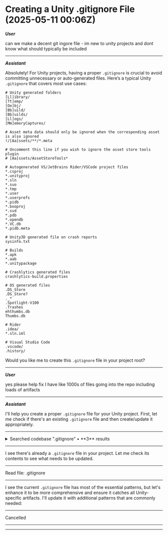 <!-- Generated by SpecStory -->

# Creating a Unity .gitignore File (2025-05-11 00:06Z)

_**User**_

can we make a decent git ingore file - im new to unity projects and dont know what should typically be included

---

_**Assistant**_

Absolutely! For Unity projects, having a proper `.gitignore` is crucial to avoid committing unnecessary or auto-generated files. Here’s a typical Unity `.gitignore` that covers most use cases:

```
# Unity generated folders
[Ll]ibrary/
[Tt]emp/
[Oo]bj/
[Bb]uild/
[Bb]uilds/
[Ll]ogs/
[Mm]emoryCaptures/

# Asset meta data should only be ignored when the corresponding asset is also ignored
!/[Aa]ssets/**/*.meta

# Uncomment this line if you wish to ignore the asset store tools plugin
# [Aa]ssets/AssetStoreTools*

# Autogenerated VS/JetBrains Rider/VSCode project files
*.csproj
*.unityproj
*.sln
*.suo
*.tmp
*.user
*.userprefs
*.pidb
*.booproj
*.svd
*.pdb
*.opendb
*.VC.db
*.pidb.meta

# Unity3D generated file on crash reports
sysinfo.txt

# Builds
*.apk
*.aab
*.unitypackage

# Crashlytics generated files
crashlytics-build.properties

# OS generated files
.DS_Store
.DS_Store?
._*
.Spotlight-V100
.Trashes
ehthumbs.db
Thumbs.db

# Rider
.idea/
*.sln.iml

# Visual Studio Code
.vscode/
.history/
```

Would you like me to create this `.gitignore` file in your project root?

---

_**User**_

yes please help fix I have like 1000s of files going into the repo including loads of artifacts

---

_**Assistant**_

I'll help you create a proper `.gitignore` file for your Unity project. First, let me check if there's an existing `.gitignore` file and then create/update it appropriately.


---

<details>
            <summary>Searched codebase ".gitignore" • **3** results</summary>
        
| File |
|------|
| `undefined` |
| `undefined` |
| `undefined` |

</details>

---

I see there's already a `.gitignore` file in your project. Let me check its contents to see what needs to be updated.


---

Read file: .gitignore

---

I see the current `.gitignore` file has most of the essential patterns, but let's enhance it to be more comprehensive and ensure it catches all Unity-specific artifacts. I'll update it with additional patterns that are commonly needed:


---

Cancelled

---



---

